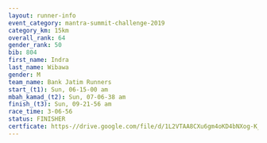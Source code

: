 ```yaml
---
layout: runner-info 
event_category: mantra-summit-challenge-2019 
category_km: 15km 
overall_rank: 64
gender_rank: 50
bib: 804
first_name: Indra
last_name: Wibawa
gender: M
team_name: Bank Jatim Runners
start_(t1): Sun, 06-15-00 am
mbah_kamad_(t2): Sun, 07-06-38 am
finish_(t3): Sun, 09-21-56 am
race_time: 3-06-56
status: FINISHER
certficate: https-//drive.google.com/file/d/1L2VTAA8CXu6gm4oKD4bNXog-K_cd6TZj/view?usp=sharing
---
```

